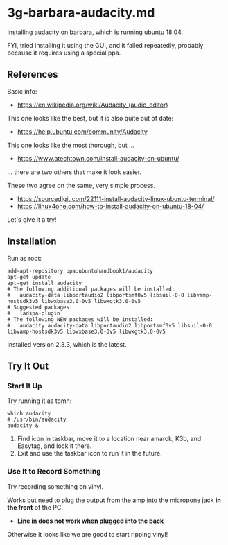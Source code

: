 
# 3g-barbara-audacity.md

Installing audacity on barbara, which is running ubuntu 18.04.

FYI, tried installing it using the GUI, and it failed repeatedly, probably because it requires using a special ppa.

## References

Basic info:

- https://en.wikipedia.org/wiki/Audacity_(audio_editor)

This one looks like the best, but it is also quite out of date:

- https://help.ubuntu.com/community/Audacity

This one looks like the most thorough, but ...

- https://www.atechtown.com/install-audacity-on-ubuntu/

... there are two others that make it look easier.

These two agree on the same, very simple process.

- https://sourcedigit.com/22111-install-audacity-linux-ubuntu-terminal/
- https://linux4one.com/how-to-install-audacity-on-ubuntu-18-04/

Let's give it a try!

## Installation

Run as root:

```
add-apt-repository ppa:ubuntuhandbook1/audacity
apt-get update
apt-get install audacity
# The following additional packages will be installed:
#   audacity-data libportaudio2 libportsmf0v5 libsuil-0-0 libvamp-hostsdk3v5 libwxbase3.0-0v5 libwxgtk3.0-0v5
# Suggested packages:
#   ladspa-plugin
# The following NEW packages will be installed:
#   audacity audacity-data libportaudio2 libportsmf0v5 libsuil-0-0 libvamp-hostsdk3v5 libwxbase3.0-0v5 libwxgtk3.0-0v5
```

Installed version 2.3.3, which is the latest.

## Try It Out

### Start It Up

Try running it as tomh:

```
which audacity
# /usr/bin/audacity
audacity &
```

1. Find icon in taskbar, move it to a location near amarok, K3b, and Easytag, and lock it there.
2. Exit and use the taskbar icon to run it in the future.

### Use It to Record Something

Try recording something on vinyl.

Works but need to plug the output from the amp into the micropone jack **in the front** of the PC.

- **Line in does not work when plugged into the back**

Otherwise it looks like we are good to start ripping vinyl!

